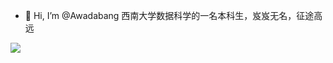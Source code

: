 - 👋 Hi, I’m @Awadabang
西南大学数据科学的一名本科生，岌岌无名，征途高远

<!---
Awadabang/Awadabang is a ✨ special ✨ repository because its `README.md` (this file) appears on your GitHub profile.
You can click the Preview link to take a look at your changes.
--->
![](https://github-readme-stats.vercel.app/api?username=Awadabang)
